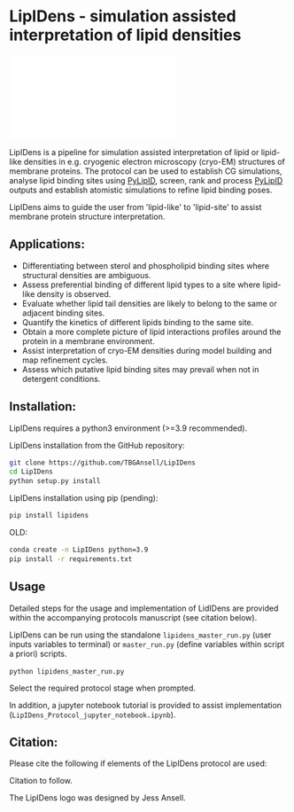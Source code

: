 # LipIDens - simulation assisted interpretation of lipid densities 

![logo](lipidensAsset_logo4.pdf)

LipIDens is a pipeline for simulation assisted interpretation of lipid or lipid-like densities in e.g. cryogenic electron microscopy (cryo-EM) structures of membrane proteins. The protocol can be used to establish CG simulations, analyse lipid binding sites using [PyLipID](https://github.com/wlsong/PyLipID), screen, rank and process [PyLipID](https://github.com/wlsong/PyLipID) outputs and establish atomistic simulations to refine lipid binding poses.

LipIDens aims to guide the user from 'lipid-like' to 'lipid-site' to assist membrane protein structure interpretation. 

## Applications:
- Differentiating between sterol and phospholipid binding sites where structural densities are ambiguous. 
- Assess preferential binding of different lipid types to a site where lipid-like density is observed.
- Evaluate whether lipid tail densities are likely to belong to the same or adjacent binding sites. 
- Quantify the kinetics of different lipids binding to the same site.
- Obtain a more complete picture of lipid interactions profiles around the protein in a membrane environment. 
- Assist interpretation of cryo-EM densities during model building and map refinement cycles. 
- Assess which putative lipid binding sites may prevail when not in detergent conditions. 

## Installation:

LipIDens requires a python3 environment (>=3.9 recommended). 

LipIDens installation from the GitHub repository:
```bash
git clone https://github.com/TBGAnsell/LipIDens
cd LipIDens
python setup.py install
```

LipIDens installation using pip (pending):
```bash
pip install lipidens
```
OLD:
```bash
conda create -n LipIDens python=3.9
pip install -r requirements.txt
```
## Usage

Detailed steps for the usage and implementation of LidIDens are provided within the accompanying protocols manuscript (see citation below). 

LipIDens can be run using the standalone `lipidens_master_run.py` (user inputs variables to terminal) or `master_run.py` (define variables within script a priori) scripts. 

`python lipidens_master_run.py`

Select the required protocol stage when prompted. 

In addition, a jupyter notebook tutorial is provided to assist implementation (`LipIDens_Protocol_jupyter_notebook.ipynb`). 

## Citation:

Please cite the following if elements of the LipIDens protocol are used:

Citation to follow. 



The LipIDens logo was designed by Jess Ansell. 


